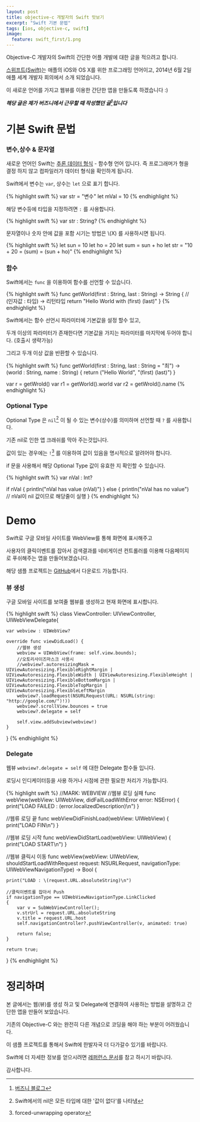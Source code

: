```yaml
---
layout: post
title: objective-c 개발자의 Swift 맛보기
excerpt: "Swift 기본 문법"
tags: [ios, objective-c, swift]
image:
  feature: swift_first/1.png
---
```


Objective-C 개발자의 Swift의 간단한 어플 개발에 대한 글을 적으려고 합니다.

[스위프트(Swift)]는 애플의 iOS와 OS X를 위한 프로그래밍 언어이고, 2014년 6월 2일 애플 세계 개발자 회의에서 소개 되었습니다.

이 새로운 언어를 가지고 웹뷰를 이용한 간단한 앱을 만들도록 하겠습니다 :)

***해당 글은 제가 버즈니에서 근무할 때 작성했던 글[^1]입니다***

# 기본 Swift 문법

### 변수,상수 & 문자열

새로운 언어인 Swift는 [추론 데이터 형식] - 함수형 언어 입니다. 즉 프로그래머가 형을 결정 하지 않고 컴파일러가 데이터 형식을 확인하게 됩니다.

Swift에서 변수는 `var`, 상수는 `let` 으로 표기 합니다.

{% highlight swift %}
var str = "변수"
let mVal = 10
{% endhighlight %}

해당 변수등에 타입을 지정하려면 `:` 를 사용합니다.

{% highlight swift %}
var str : String?
{% endhighlight %}

문자열이나 숫자 안에 값을 포함 시기는 방법은 \\(X) 를 사용하시면 됩니다.

{% highlight swift %}
let sun = 10
let ho = 20
let sum = sun + ho
let str = "10 + 20 = \(sum) = \(sun + ho)"
{% endhighlight %}


### 함수

Swift에서는 `func` 을 이용하여 함수를 선언할 수 있습니다.

{% highlight swift %}
func getWorld(first : String, last : String) -> String { // (인자값 : 타입) -> 리턴타입
    return "Hello World with \(first) \(last)"
}
{% endhighlight %}

Swift에서는 함수 선언시 파라미터에 기본값을 설정 할수 있고,

두개 이상의 파라미터가 존재한다면 기본값을 가지는 파라미터를 마지막에 두어야 합니다. (호출시 생략가능)

그리고 두개 이상 값을 반환할 수 있습니다.

{% highlight swift %}
func getWorld(first : String, last : String = "최") -> (world : String, name : String) {
    return ("Hello World", "\(first) \(last)")
}

var r = getWrold()
var r1 = getWorld().world
var r2 = getWrold().name
{% endhighlight %}


### Optional Type

Optional Type 은 `nil`[^2] 이 될 수 있는 변수(상수)를 의미하며 선언할 때 `?` 를 사용합니다.

기존 nil로 인한 앱 크래쉬를 막아 주는것입니다.

값이 있는 경우에는  `!`[^3] 를 이용하여 값이 있음을 명시적으로 알려어야 합니다.

if 문을 사용해서 해당 Optional Type 값이 유효한 지 확인할 수 있습니다.

{% highlight swift %}
var nVal : Int?

if nVal {
    println("nVal has value \(nVal)")
} else {
    println("nVal has no value") // nVal이 nil 값이므로 해당줄이 실행
}
{% endhighlight %}


# Demo

Swift로 구글 모바일 사이트를 WebView를 통해 화면에 표시해주고

사용자의 클릭이벤트를 잡아서 검색결과를 네비게이션 컨트롤러를 이용해 다음페이지로 푸쉬해주는 앱을 만들어보겠습니다.

해당 샘플 프로젝트는 [GitHub]에서 다운로드 가능합니다.


### 뷰 생성

구글 모바일 사이트를 보여줄 웹뷰를 생성하고 현재 화면에 표시합니다.

{% highlight swift %}
class ViewController: UIViewController, UIWebViewDelegate{

    var webview : UIWebView?

    override func viewDidLoad() {
        //웹뷰 생성
        webview = UIWebView(frame: self.view.bounds);
        //오토리사이즈마스크 사용시
        //webview?.autoresizingMask = UIViewAutoresizing.FlexibleRightMargin | UIViewAutoresizing.FlexibleWidth | UIViewAutoresizing.FlexibleHeight | UIViewAutoresizing.FlexibleBottomMargin |   UIViewAutoresizing.FlexibleTopMargin | UIViewAutoresizing.FlexibleLeftMargin
        webview?.loadRequest(NSURLRequest(URL: NSURL(string: "http://google.com/")!))
        webview?.scrollView.bounces = true
        webview?.delegate = self

        self.view.addSubview(webview!)
    }
}
{% endhighlight %}

### Delegate

웹뷰 `webview?.delegate = self` 에 대한 Delegate 함수들 입니다.

로딩시 인디케이터등을 사용 하거나 시점에 관한 필요한 처리가 가능합니다.

{% highlight swift %}
//MARK: WEBVIEW
//웹뷰 로딩 실패
func webView(webView: UIWebView, didFailLoadWithError error: NSError) {
    print("LOAD FAILED : \(error.localizedDescription)\n")
}

//웹류 로딩 끝
func webViewDidFinishLoad(webView: UIWebView) {
    print("LOAD FIN\n")
}

//웹뷰 로딩 시작
func webViewDidStartLoad(webView: UIWebView) {
    print("LOAD START\n")
}

//웹뷰 클릭시 이동
func webView(webView: UIWebView, shouldStartLoadWithRequest request: NSURLRequest, navigationType: UIWebViewNavigationType) -> Bool {

    print("LOAD : \(request.URL.absoluteString)\n")

    //클릭이벤트를 잡아서 Push
    if navigationType == UIWebViewNavigationType.LinkClicked
    {
        var v = SubWebViewController();
        v.strUrl = request.URL.absoluteString
        v.title = request.URL.host
        self.navigationController?.pushViewController(v, animated: true)

        return false;
    }

    return true;
}
{% endhighlight %}

# 정리하며

본 글에서는 웹(뷰)를 생성 하고 및 Delegate에 연결하여 사용하는 방법을 설명하고 간단한 앱을 만들어 보았습니다.

기존의 Objective-C 와는 완전히 다른 개념으로 코딩을 해야 하는 부분이 어려웠습니다.

이 샘플 프로젝트를 통해서 Swift에 한발자국 더 다가갈수 있기를 바랍니다.

Swift에 더 자세한 정보를 얻으시려면 [레퍼런스 문서]를 참고 하시기 바랍니다.

감사합니다.

[추론 데이터 형식]: http://en.wikipedia.org/wiki/Type_inference
[스위프트(Swift)]: https://developer.apple.com/swift/
[GitHub]: https://github.com/krazie99/swift_webview
[레퍼런스 문서]: https://developer.apple.com/library/prerelease/ios/documentation/Swift/Conceptual/Swift_Programming_Language/index.html

[^1]: [버즈니 블로그](http://engineering.buzzni.com/2015/03/02/swift_first.html)
[^2]: Swift에서의 nil은 모든 타입에 대한 '값이 없다'를 나타냄
[^3]: forced-unwrapping operator
